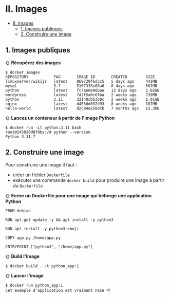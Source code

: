 # II. Images

- [II. Images](#ii-images)
  - [1. Images publiques](#1-images-publiques)
  - [2. Construire une image](#2-construire-une-image)

## 1. Images publiques

🌞 **Récupérez des images**

```
$ docker images
REPOSITORY           TAG       IMAGE ID       CREATED        SIZE
linuxserver/wikijs   latest    869729f6d3c5   5 days ago     441MB
mysql                5.7       5107333e08a8   8 days ago     501MB
python               latest    fc7a60e86bae   13 days ago    1.02GB
wordpress            latest    fd2f5a0c6fba   2 weeks ago    739MB
python               3.11      22140cbb3b0c   2 weeks ago    1.01GB
nginx                latest    d453dd892d93   8 weeks ago    187MB
hello-world          latest    d2c94e258dcb   7 months ago   13.3kB
```

🌞 **Lancez un conteneur à partir de l'image Python**

```
$ docker run -it python:3.11 bash
root@245920d8f8ba:/# python --version
Python 3.11.7
```
## 2. Construire une image

Pour construire une image il faut :

- créer un fichier `Dockerfile`
- exécuter une commande `docker build` pour produire une image à partir du `Dockerfile`

🌞 **Ecrire un Dockerfile pour une image qui héberge une application Python**
```
FROM debian

RUN apt-get update -y && apt install -y python3

RUN apt install -y python3-emoji

COPY app.py /home/app.py

ENTRYPOINT ["python3", "/home/app.py"]
```

🌞 **Build l'image**

```
$ docker build . -t python_app:1
```

🌞 **Lancer l'image**

```
$ docker run python_app:1
Cet exemple d'application est vraiment naze 👎
```
